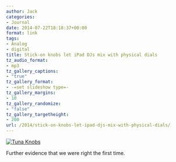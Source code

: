 ```yaml
---
author: Jack
categories:
- Journal
date: 2014-07-22T18:18:37+00:00
format: link
tags:
- Analog
- digital
title: Stick-on knobs let iPad DJs mix with physical dials
tz_audio_format:
- mp3
tz_gallery_captions:
- "true"
tz_gallery_format:
- -=set slideshow type=-
tz_gallery_margins:
- 10
tz_gallery_randomize:
- "false"
tz_gallery_targetheight:
- 200
url: /2014/stick-on-knobs-let-ipad-djs-mix-with-physical-dials/
---
```


[![Tuna Knobs][1]][2]

<p style="text-align: left;">
  Further evidence that we were right the first time.
</p>

 [1]: /wp-content/uploads/2014/07/tunadj.png
 [2]: http://www.springwise.com/stick-on-knobs-ipad-djs-mix-physical-dials/